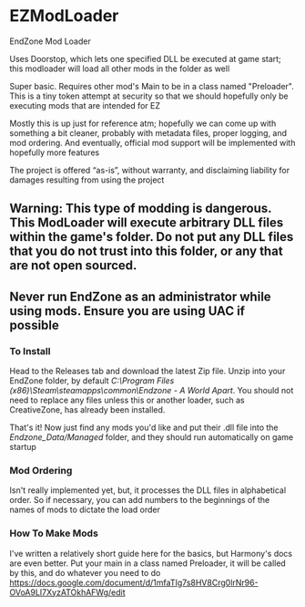 # EZModLoader
EndZone Mod Loader

Uses Doorstop, which lets one specified DLL be executed at game start; this modloader will load all other mods in the folder as well

Super basic.  Requires other mod's Main to be in a class named "Preloader".  This is a tiny token attempt at security so that we should hopefully only be executing mods that are intended for EZ

Mostly this is up just for reference atm; hopefully we can come up with something a bit cleaner, probably with metadata files, proper logging, and mod ordering.  And eventually, official mod support will be implemented with hopefully more features




The project is offered “as-is”, without warranty, and disclaiming liability for damages resulting from using the project

## Warning: This type of modding is dangerous.  This ModLoader will execute arbitrary DLL files within the game's folder.  Do not put any DLL files that you do not trust into this folder, or any that are not open sourced.  
## Never run EndZone as an administrator while using mods.  Ensure you are using UAC if possible

### To Install
Head to the Releases tab and download the latest Zip file.  Unzip into your EndZone folder, by default *C:\Program Files (x86)\Steam\steamapps\common\Endzone - A World Apart*.  You should not need to replace any files unless this or another loader, such as CreativeZone, has already been installed.

That's it!  Now just find any mods you'd like and put their .dll file into the *Endzone_Data/Managed* folder, and they should run automatically on game startup

### Mod Ordering
Isn't really implemented yet, but, it processes the DLL files in alphabetical order.  So if necessary, you can add numbers to the beginnings of the names of mods to dictate the load order


### How To Make Mods
I've written a relatively short guide here for the basics, but Harmony's docs are even better.  Put your main in a class named Preloader, it will be called by this, and do whatever you need to do
https://docs.google.com/document/d/1mfaTIg7s8HV8Crg0lrNr96-OVoA9LI7XyzATOkhAFWg/edit

